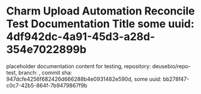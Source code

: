 # Charm Upload Automation Reconcile Test Documentation Title some uuid: 4df942dc-4a91-45d3-a28d-354e7022899b
 placeholder documentation content for testing,  repository: deusebio/repo-test,  branch: ,  commit sha: 947dcfe4256f682426d666288b4e0931482e590d,  some uuid: bb278f47-c0c7-42b5-864f-7b9479867f9b